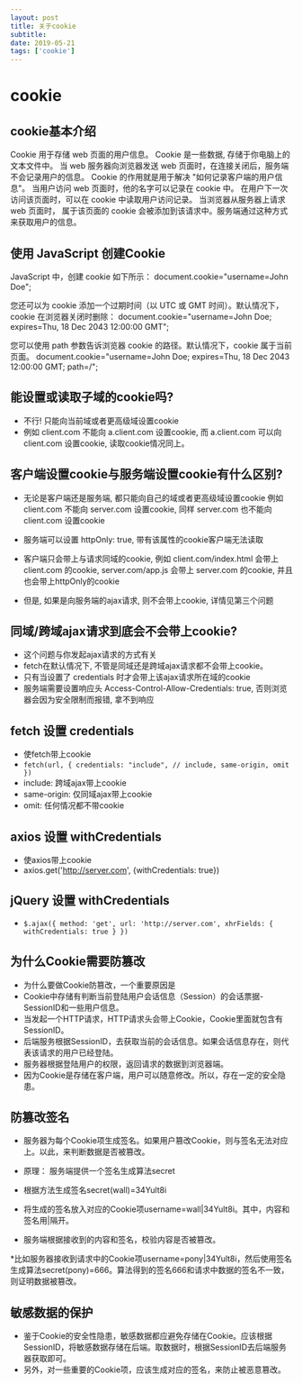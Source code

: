 ```yaml
---
layout: post
title: 关于cookie
subtitle:
date: 2019-05-21
tags: ['cookie']
---
```

# cookie
## cookie基本介绍
Cookie 用于存储 web 页面的用户信息。
Cookie 是一些数据, 存储于你电脑上的文本文件中。
当 web 服务器向浏览器发送 web 页面时，在连接关闭后，服务端不会记录用户的信息。
Cookie 的作用就是用于解决 "如何记录客户端的用户信息"。
当用户访问 web 页面时，他的名字可以记录在 cookie 中。
在用户下一次访问该页面时，可以在 cookie 中读取用户访问记录。
当浏览器从服务器上请求 web 页面时， 属于该页面的 cookie 会被添加到该请求中。服务端通过这种方式来获取用户的信息。

## 使用 JavaScript 创建Cookie
JavaScript 中，创建 cookie 如下所示：
document.cookie="username=John Doe";

您还可以为 cookie 添加一个过期时间（以 UTC 或 GMT 时间）。默认情况下，cookie 在浏览器关闭时删除：
document.cookie="username=John Doe; expires=Thu, 18 Dec 2043 12:00:00 GMT";

您可以使用 path 参数告诉浏览器 cookie 的路径。默认情况下，cookie 属于当前页面。
document.cookie="username=John Doe; expires=Thu, 18 Dec 2043 12:00:00 GMT; path=/";

## 能设置或读取子域的cookie吗?
* 不行! 只能向当前域或者更高级域设置cookie
* 例如 client.com 不能向 a.client.com 设置cookie, 而 a.client.com 可以向 client.com 设置cookie, 读取cookie情况同上。

## 客户端设置cookie与服务端设置cookie有什么区别?

* 无论是客户端还是服务端, 都只能向自己的域或者更高级域设置cookie 例如 client.com 不能向 server.com 设置cookie, 同样 server.com 也不能向 client.com 设置cookie

* 服务端可以设置 httpOnly: true, 带有该属性的cookie客户端无法读取
* 客户端只会带上与请求同域的cookie, 例如 client.com/index.html 会带上 client.com 的cookie,
server.com/app.js 会带上 server.com 的cookie, 并且也会带上httpOnly的cookie
* 但是, 如果是向服务端的ajax请求, 则不会带上cookie, 详情见第三个问题

## 同域/跨域ajax请求到底会不会带上cookie?

* 这个问题与你发起ajax请求的方式有关
* fetch在默认情况下, 不管是同域还是跨域ajax请求都不会带上cookie。
* 只有当设置了 credentials 时才会带上该ajax请求所在域的cookie 
* 服务端需要设置响应头 Access-Control-Allow-Credentials: true, 否则浏览器会因为安全限制而报错, 拿不到响应

## fetch 设置 credentials
* 使fetch带上cookie
* `fetch(url, {
    credentials: "include", // include, same-origin, omit
})`
*  include: 跨域ajax带上cookie
*  same-origin: 仅同域ajax带上cookie
*  omit: 任何情况都不带cookie

## axios 设置 withCredentials

* 使axios带上cookie
* axios.get('http://server.com', {withCredentials: true})

## jQuery 设置 withCredentials
* `$.ajax({
    method: 'get',
    url: 'http://server.com',
    xhrFields: {
        withCredentials: true
    }
})
`

## 为什么Cookie需要防篡改

* 为什么要做Cookie防篡改，一个重要原因是
* Cookie中存储有判断当前登陆用户会话信息（Session）的会话票据-SessionID和一些用户信息。
* 当发起一个HTTP请求，HTTP请求头会带上Cookie，Cookie里面就包含有SessionID。
* 后端服务根据SessionID，去获取当前的会话信息。如果会话信息存在，则代表该请求的用户已经登陆。
* 服务器根据登陆用户的权限，返回请求的数据到浏览器端。
* 因为Cookie是存储在客户端，用户可以随意修改。所以，存在一定的安全隐患。

## 防篡改签名

* 服务器为每个Cookie项生成签名。如果用户篡改Cookie，则与签名无法对应上。以此，来判断数据是否被篡改。

* 原理： 服务端提供一个签名生成算法secret
* 根据方法生成签名secret(wall)=34Yult8i
* 将生成的签名放入对应的Cookie项username=wall|34Yult8i。其中，内容和签名用|隔开。
* 服务端根据接收到的内容和签名，校验内容是否被篡改。

*比如服务器接收到请求中的Cookie项username=pony|34Yult8i，然后使用签名生成算法secret(pony)=666。算法得到的签名666和请求中数据的签名不一致，则证明数据被篡改。

## 敏感数据的保护

* 鉴于Cookie的安全性隐患，敏感数据都应避免存储在Cookie。应该根据SessionID，将敏感数据存储在后端。取数据时，根据SessionID去后端服务器获取即可。
* 另外，对一些重要的Cookie项，应该生成对应的签名，来防止被恶意篡改。









